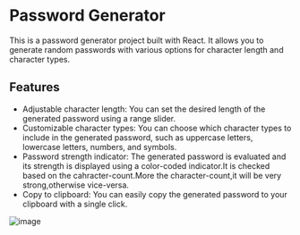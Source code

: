 # Password Generator

This is a password generator project built with React. It allows you to generate random passwords with various options for character length and character types.

## Features

- Adjustable character length: You can set the desired length of the generated password using a range slider.
- Customizable character types: You can choose which character types to include in the generated password, such as uppercase letters, lowercase letters, numbers, and symbols.
- Password strength indicator: The generated password is evaluated and its strength is displayed using a color-coded indicator.It is checked based on the cahracter-count.More the character-count,it will be very strong,otherwise vice-versa.
- Copy to clipboard: You can easily copy the generated password to your clipboard with a single click.

![image](https://github.com/akshaykamath45/Password-Generator/assets/73344382/a27268f5-ca8d-4e81-9638-7e962bfa6bc7)


